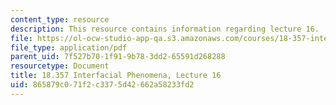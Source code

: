 ```yaml
---
content_type: resource
description: This resource contains information regarding lecture 16.
file: https://ol-ocw-studio-app-qa.s3.amazonaws.com/courses/18-357-interfacial-phenomena-fall-2010/865879c071f2c3375d42662a58233fd2_MIT18_357F10_Lecture16.pdf
file_type: application/pdf
parent_uid: 7f527b70-1f91-9b78-3dd2-65591d268288
resourcetype: Document
title: 18.357 Interfacial Phenomena, Lecture 16
uid: 865879c0-71f2-c337-5d42-662a58233fd2
---
```

